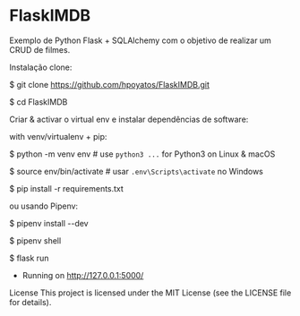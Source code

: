 # FlaskIMDB
Exemplo de Python Flask + SQLAlchemy com o objetivo de realizar um CRUD de filmes.




Instalação
clone:

$ git clone https://github.com/hpoyatos/FlaskIMDB.git

$ cd FlaskIMDB

Criar & activar o virtual env e instalar dependências de software:

with venv/virtualenv + pip:

$ python -m venv env  # use `python3 ...` for Python3 on Linux & macOS

$ source env/bin/activate  # usar `.env\Scripts\activate` no Windows

$ pip install -r requirements.txt

ou usando Pipenv:

$ pipenv install --dev

$ pipenv shell

$ flask run
* Running on http://127.0.0.1:5000/

License
This project is licensed under the MIT License (see the LICENSE file for details).
